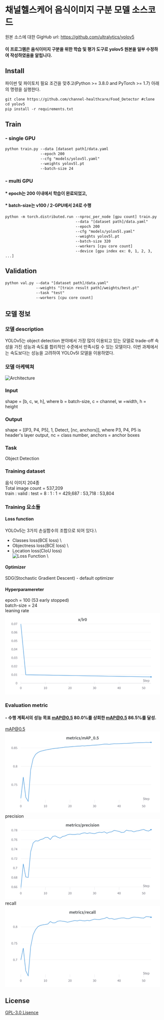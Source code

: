 채널헬스케어 음식이미지 구분 모델 소스코드
======

원본 소스에 대한 GigHub url:
https://github.com/ultralytics/yolov5

#### 이 프로그램은 음식이미지 구분을 위한 학습 및 평가 도구로 yolov5 원본을 일부 수정하여 작성하였음을 알립니다.

## Install
파이썬 및 파이토치 필요 조건을 맞추고(Python >= 3.8.0 and PyTorch >= 1.7) 아래의 명령을 실행한다.
```
git clone https://github.com/channel-healthcare/Food_Detector #clone
cd yolov5
pip install -r requirements.txt
```
## Train
### - single GPU
```
python train.py --data [dataset path]/data.yaml 
                --epoch 200
                --cfg "models/yolov5l.yaml"
                --weights yolov5l.pt
                --batch-size 24
```
### - multi GPU
#### * epoch는 200 이내에서 학습이 완료되었고, 
#### * batch-size는 v100 / 2-GPU에서 24로 수행

```
python -m torch.distributed.run --nproc_per_node [gpu count] train.py 
                                --data "[dataset path]/data.yaml" 
                                --epoch 200 
                                --cfg "models/yolov5l.yaml"
                                --weights yolov5l.pt
                                --batch-size 320 
                                --workers [cpu core count]  
                                --device [gpu index ex: 0, 1, 2, 3, ...]
```
## Validation
```buildoutcfg
python val.py --data "[dataset path]/data.yaml"
              --weights "[train result path]/weights/best.pt" 
              --task "test" 
              --workers [cpu core count]
```

## 모델 정보
### 모델 description
YOLOv5는 object detection 분야에서 가장 많이 이용되고 있는 모델로 trade-off 속성을 가진 성능과 속도를 합리적인 수준에서 만족시킬 수 있는 모델이다. 이번 과제에서는 속도보다는 성능을 고려하여 YOLOv5l 모델을 이용하였다.
### 모델 아케텍쳐
![Architecture](https://user-images.githubusercontent.com/31005897/172404576-c260dcf9-76bb-4bc8-b6a9-f2d987792583.png)
### Input
shape = [b, c, w, h], where b = batch-size, c = channel, w =width, h = height  
### Output
shape = [[P3, P4, P5], 1, Detect, [nc, anchors]], where P3, P4, P5 is header's layer output, nc = class number, anchors = anchor boxes 
### Task
Object Detection
### Training dataset
음식 이미지 204종 \
Total image count = 537,209\
train : valid : test = 8 : 1 : 1 = 429,687 : 53,718 : 53,804

### Training 요소들
#### Loss function
YOLOv5는 3가지 손실함수의 조합으로 되어 있다.\
- Classes loss(BCE loss) \
- Objectness loss(BCE loss) \
- Location loss(CIoU loss)\
![Loss Function](https://camo.githubusercontent.com/af2d80e8094c28221f1d2b7bdf11e231c5927102c3323dd2c572cb2561c51aeb/68747470733a2f2f6c617465782e636f6465636f67732e636f6d2f7376672e696d6167653f4c6f73733d2535436c616d6264615f314c5f253742636c732537442b2535436c616d6264615f324c5f2537426f626a2537442b2535436c616d6264615f334c5f2537426c6f63253744) \
#### Optimizer
SDG(Stochastic Gradient Descent) - default optimizer
#### Hyperparamereter
epoch = 100 (53 early stopped)\
batch-size = 24 \
leaning rate 
![learning rate](./data/images/lr01.png)
 
### Evaluation metric
#### - 수행 계획서의 성능 목표 mAP@0.5 80.0%를 상회한 mAP@0.5 86.5%를 달성. 
mAP@0.5
![map50](./data/images/mAP50.png)
precision
![precision](./data/images/precision.png)
recall
![recall](./data/images/recall.png)
## License
[GPL-3.0 Lisence](https://github.com/ultralytics/yolov5/blob/master/LICENSE)